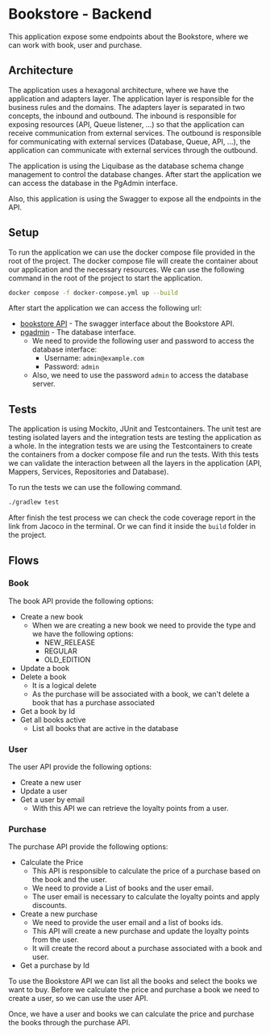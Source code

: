 # Bookstore - Backend

This application expose some endpoints about the Bookstore,
where we can work with book, user and purchase.

## Architecture

The application uses a hexagonal architecture, where we have the application and adapters layer.
The application layer is responsible for the business rules and the domains.
The adapters layer is separated in two concepts, the inbound and outbound.
The inbound is responsible for exposing resources (API, Queue listener, ...) so that the application can receive communication from external services.
The outbound is responsible for communicating with external services (Database, Queue, API, ...), the application can communicate with external services through the outbound.

The application is using the Liquibase as the database schema change management to control the database changes.
After start the application we can access the database in the PgAdmin interface.

Also, this application is using the Swagger to expose all the endpoints in the API.

## Setup

To run the application we can use the docker compose file provided in the root of the project. The docker compose file will create the container about our application and the necessary resources.
We can use the following command in the root of the project to start the application.

```sh
docker compose -f docker-compose.yml up --build 
```

After start the application we can access the following url:
- [bookstore API](http://localhost:8080/swagger-ui/index.html#/) - The swagger interface about the Bookstore API.
- [pgadmin](http://localhost:5050/) - The database interface.
    - We need to provide the following user and password to access the database interface:
        - Username: `admin@example.com`
        - Password: `admin`
    - Also, we need to use the password `admin` to access the database server.


## Tests
The application is using Mockito, JUnit and Testcontainers. The unit test are testing isolated layers and the integration tests are testing the application as a whole.
In the integration tests we are using the Testcontainers to create the containers from a docker compose file and run the tests. With this tests we can validate the interaction between all the layers in the application (API, Mappers, Services, Repositories and Database).

To run the tests we can use the following command.

```sh
./gradlew test
```

After finish the test process we can check the code coverage report in the link from Jacoco in the terminal. Or we can find it inside the `build` folder in the project.

## Flows
### Book
The book API provide the following options:
- Create a new book
  - When we are creating a new book we need to provide the type and we have the following options:
    - NEW_RELEASE
    - REGULAR
    - OLD_EDITION
- Update a book
- Delete a book
  - It is a logical delete
  - As the purchase will be associated with a book, we can't delete a book that has a purchase associated
- Get a book by Id
- Get all books active
  - List all books that are active in the database

### User
The user API provide the following options:
- Create a new user
- Update a user
- Get a user by email
  - With this API we can retrieve the loyalty points from a user.

### Purchase
The purchase API provide the following options:
- Calculate the Price
  - This API is responsible to calculate the price of a purchase based on the book and the user.
  - We need to provide a List of books and the user email.
  - The user email is necessary to calculate the loyalty points and apply discounts.
- Create a new purchase
  - We need to provide the user email and a list of books ids.
  - This API will create a new purchase and update the loyalty points from the user.
  - It will create the record about a purchase associated with a book and user.
- Get a purchase by Id

To use the Bookstore API we can list all the books and select the books we want to buy.
Before we calculate the price and purchase a book we need to create a user, so we can use the user API.

Once, we have a user and books we can calculate the price and purchase the books through the purchase API.